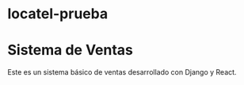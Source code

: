 # locatel-prueba

# Sistema de Ventas
Este es un sistema básico de ventas desarrollado con Django y React.